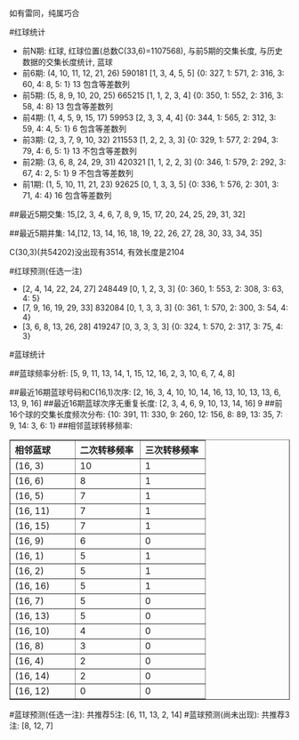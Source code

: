 <!-- 
.. title: 双色球2012004期(2012-01-08)数据分析报告
.. slug: slott-2012004-2012-01-08-report
.. date: 2012-01-09 08:00:00 UTC+08:00
.. tags: Lottery
.. link: 
.. description: 
.. type: text
-->

如有雷同，纯属巧合

<!-- TEASER_END-->

#红球统计

- 前N期: 红球, 红球位置(总数C(33,6)=1107568), 与前5期的交集长度, 与历史数据的交集长度统计, 蓝球
- 前6期: (4, 10, 11, 12, 21, 26) 590181 [1, 3, 4, 5, 5] {0: 327, 1: 571, 2: 316, 3: 60, 4: 8, 5: 1} 13 包含等差数列
- 前5期: (5, 8, 9, 10, 20, 25) 665215 [1, 1, 2, 3, 4] {0: 350, 1: 552, 2: 316, 3: 58, 4: 8} 13 包含等差数列
- 前4期: (1, 4, 5, 9, 15, 17) 59953 [2, 3, 3, 4, 4] {0: 344, 1: 565, 2: 312, 3: 59, 4: 4, 5: 1} 6 包含等差数列
- 前3期: (2, 3, 7, 9, 10, 32) 211553 [1, 2, 2, 3, 3] {0: 329, 1: 577, 2: 294, 3: 79, 4: 6, 5: 1} 13 不包含等差数列
- 前2期: (3, 6, 8, 24, 29, 31) 420321 [1, 1, 2, 2, 3] {0: 346, 1: 579, 2: 292, 3: 67, 4: 2, 5: 1} 9 不包含等差数列
- 前1期: (1, 5, 10, 11, 21, 23) 92625 [0, 1, 3, 3, 5] {0: 336, 1: 576, 2: 301, 3: 71, 4: 4} 16 包含等差数列

##最近5期交集:
15,[2, 3, 4, 6, 7, 8, 9, 15, 17, 20, 24, 25, 29, 31, 32]

##最近5期并集:
14,[12, 13, 14, 16, 18, 19, 22, 26, 27, 28, 30, 33, 34, 35]

C(30,3)(共54202)没出现有3514, 
有效长度是2104

#红球预测(任选一注)

- [2, 4, 14, 22, 24, 27] 248449 [0, 1, 2, 3, 3] {0: 360, 1: 553, 2: 308, 3: 63, 4: 5}
- [7, 9, 16, 19, 29, 33] 832084 [0, 1, 3, 3, 3] {0: 361, 1: 570, 2: 300, 3: 54, 4: 4}
- [3, 6, 8, 13, 26, 28] 419247 [0, 3, 3, 3, 3] {0: 324, 1: 570, 2: 317, 3: 75, 4: 3}

#蓝球统计

##蓝球频率分析:
[5, 9, 11, 13, 14, 1, 15, 12, 16, 2, 3, 10, 6, 7, 4, 8]

##最近16期蓝球号码和C(16,1)次序:
[2, 16, 3, 4, 10, 10, 14, 16, 13, 10, 13, 13, 6, 13, 9, 16]
##最近16期蓝球次序无重复长度:
[2, 3, 4, 6, 9, 10, 13, 14, 16] 9
##前16个球的交集长度频次分布:
{10: 391, 11: 330, 9: 260, 12: 156, 8: 89, 13: 35, 7: 9, 14: 3, 6: 1}
##相邻蓝球转移频率:
<table border="1" class="table table-striped dataframe">
  <thead>
    <tr style="text-align: left;">
      <th style="min-width: 100px;">相邻蓝球</th>
      <th style="min-width: 100px;">二次转移频率</th>
      <th style="min-width: 100px;">三次转移频率</th>
    </tr>
  </thead>
  <tbody>
    <tr>
      <td>  (16, 3)</td>
      <td> 10</td>
      <td> 1</td>
    </tr>
    <tr>
      <td>  (16, 6)</td>
      <td>  8</td>
      <td> 1</td>
    </tr>
    <tr>
      <td>  (16, 5)</td>
      <td>  7</td>
      <td> 1</td>
    </tr>
    <tr>
      <td> (16, 11)</td>
      <td>  7</td>
      <td> 1</td>
    </tr>
    <tr>
      <td> (16, 15)</td>
      <td>  7</td>
      <td> 1</td>
    </tr>
    <tr>
      <td>  (16, 9)</td>
      <td>  6</td>
      <td> 0</td>
    </tr>
    <tr>
      <td>  (16, 1)</td>
      <td>  5</td>
      <td> 1</td>
    </tr>
    <tr>
      <td>  (16, 2)</td>
      <td>  5</td>
      <td> 1</td>
    </tr>
    <tr>
      <td> (16, 16)</td>
      <td>  5</td>
      <td> 1</td>
    </tr>
    <tr>
      <td>  (16, 7)</td>
      <td>  5</td>
      <td> 0</td>
    </tr>
    <tr>
      <td> (16, 13)</td>
      <td>  5</td>
      <td> 0</td>
    </tr>
    <tr>
      <td> (16, 10)</td>
      <td>  4</td>
      <td> 0</td>
    </tr>
    <tr>
      <td>  (16, 8)</td>
      <td>  3</td>
      <td> 0</td>
    </tr>
    <tr>
      <td>  (16, 4)</td>
      <td>  2</td>
      <td> 0</td>
    </tr>
    <tr>
      <td> (16, 14)</td>
      <td>  2</td>
      <td> 0</td>
    </tr>
    <tr>
      <td> (16, 12)</td>
      <td>  0</td>
      <td> 0</td>
    </tr>
  </tbody>
</table>
#蓝球预测(任选一注):
共推荐5注: [6, 11, 13, 2, 14]
#蓝球预测(尚未出现):
共推荐3注: [8, 12, 7]

